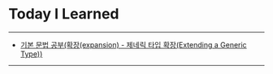 # Today I Learned

- - -

- [기본 문법 공부(확장(expansion) - 제네릭 타입 확장(Extending a Generic Type))](https://vincentgeranium.github.io/ios,/swift/2020/06/02/basicSyntax-1.html)

- - -
